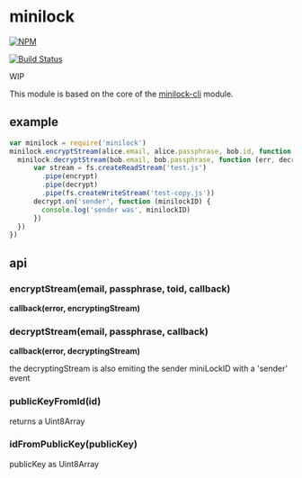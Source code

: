 # minilock
[![NPM](https://nodei.co/npm/minilock.png)](https://nodei.co/npm/minilock/)

[![Build Status](https://travis-ci.org/finnp/minilock.svg?branch=master)](https://travis-ci.org/finnp/minilock)

WIP

This module is based on the core of the [minilock-cli](https://www.npmjs.com/package/minilock-cli) module.

## example

```js
var minilock = require('minilock')
minilock.encryptStream(alice.email, alice.passphrase, bob.id, function (err, encrypt) {
  minilock.decryptStream(bob.email, bob.passphrase, function (err, decrypt) {
      var stream = fs.createReadStream('test.js')
        .pipe(encrypt)
        .pipe(decrypt)
        .pipe(fs.createWriteStream('test-copy.js'))
      decrypt.on('sender', function (minilockID) {
        console.log('sender was', minilockID)
      })
  })
})
```

## api

### encryptStream(email, passphrase, toid, callback)

**callback(error, encryptingStream)**

### decryptStream(email, passphrase, callback)

**callback(error, decryptingStream)**

the decryptingStream is also emiting the sender miniLockID with a 'sender' event

### publicKeyFromId(id)

returns a Uint8Array

### idFromPublicKey(publicKey)

publicKey as Uint8Array